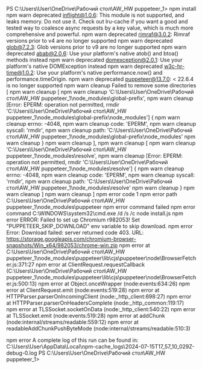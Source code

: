 PS C:\Users\User\OneDrive\Рабочий стол\AW_HW puppeteer_1> npm install
npm warn deprecated inflight@1.0.6: This module is not supported, and leaks memory. Do not use it. Check out lru-cache if you want a good and tested way to coalesce async requests by a key value, which is much more comprehensive and powerful.
npm warn deprecated rimraf@3.0.2: Rimraf versions prior to v4 are no longer supported
npm warn deprecated glob@7.2.3: Glob versions prior to v9 are no longer supported
npm warn deprecated abab@2.0.6: Use your platform's native atob() and btoa() methods instead
npm warn deprecated domexception@2.0.1: Use your platform's native DOMException instead
npm warn deprecated w3c-hr-time@1.0.2: Use your platform's native performance.now() and performance.timeOrigin.
npm warn deprecated puppeteer@13.7.0: < 22.6.4 is no longer supported
npm warn cleanup Failed to remove some directories [
npm warn cleanup   [
npm warn cleanup     'C:\\Users\\User\\OneDrive\\Рабочий стол\\AW_HW puppeteer_1\\node_modules\\global-prefix',
npm warn cleanup     [Error: EPERM: operation not permitted, rmdir 'C:\Users\User\OneDrive\Рабочий стол\AW_HW puppeteer_1\node_modules\global-prefix\node_modules'] {
npm warn cleanup       errno: -4048,
npm warn cleanup       code: 'EPERM',
npm warn cleanup       syscall: 'rmdir',
npm warn cleanup       path: 'C:\\Users\\User\\OneDrive\\Рабочий стол\\AW_HW puppeteer_1\\node_modules\\global-prefix\\node_modules'
npm warn cleanup     }
npm warn cleanup   ],
npm warn cleanup   [
npm warn cleanup     'C:\\Users\\User\\OneDrive\\Рабочий стол\\AW_HW puppeteer_1\\node_modules\\resolve',
npm warn cleanup     [Error: EPERM: operation not permitted, rmdir 'C:\Users\User\OneDrive\Рабочий стол\AW_HW puppeteer_1\node_modules\resolve'] {
npm warn cleanup       errno: -4048,
npm warn cleanup       code: 'EPERM',
npm warn cleanup       syscall: 'rmdir',
npm warn cleanup       path: 'C:\\Users\\User\\OneDrive\\Рабочий стол\\AW_HW puppeteer_1\\node_modules\\resolve'
npm warn cleanup     }
npm warn cleanup   ]
npm warn cleanup ]
npm error code 1
npm error path C:\Users\User\OneDrive\Рабочий стол\AW_HW puppeteer_1\node_modules\puppeteer
npm error command failed
npm error command C:\WINDOWS\system32\cmd.exe /d /s /c node install.js
npm error ERROR: Failed to set up Chromium r982053! Set "PUPPETEER_SKIP_DOWNLOAD" env variable to skip download.
npm error Error: Download failed: server returned code 403. URL: https://storage.googleapis.com/chromium-browser-snapshots/Win_x64/982053/chrome-win.zip
npm error     at C:\Users\User\OneDrive\Рабочий стол\AW_HW puppeteer_1\node_modules\puppeteer\lib\cjs\puppeteer\node\BrowserFetcher.js:371:27
npm error     at ClientRequest.requestCallback (C:\Users\User\OneDrive\Рабочий стол\AW_HW puppeteer_1\node_modules\puppeteer\lib\cjs\puppeteer\node\BrowserFetcher.js:500:13)
npm error     at Object.onceWrapper (node:events:634:26)
npm error     at ClientRequest.emit (node:events:519:28)
npm error     at HTTPParser.parserOnIncomingClient (node:_http_client:698:27)
npm error     at HTTPParser.parserOnHeadersComplete (node:_http_common:119:17)
npm error     at TLSSocket.socketOnData (node:_http_client:540:22)
npm error     at TLSSocket.emit (node:events:519:28)
npm error     at addChunk (node:internal/streams/readable:559:12)
npm error     at readableAddChunkPushByteMode (node:internal/streams/readable:510:3)

npm error A complete log of this run can be found in: C:\Users\User\AppData\Local\npm-cache\_logs\2024-07-15T17_57_10_029Z-debug-0.log
PS C:\Users\User\OneDrive\Рабочий стол\AW_HW puppeteer_1>  